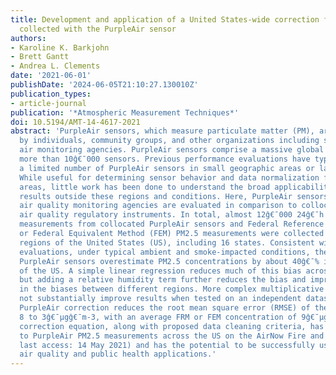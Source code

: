 ```yaml
---
title: Development and application of a United States-wide correction for PM2.5 data
  collected with the PurpleAir sensor
authors:
- Karoline K. Barkjohn
- Brett Gantt
- Andrea L. Clements
date: '2021-06-01'
publishDate: '2024-06-05T21:10:27.130010Z'
publication_types:
- article-journal
publication: '*Atmospheric Measurement Techniques*'
doi: 10.5194/AMT-14-4617-2021
abstract: 'PurpleAir sensors, which measure particulate matter (PM), are widely used
  by individuals, community groups, and other organizations including state and local
  air monitoring agencies. PurpleAir sensors comprise a massive global network of
  more than 10ĝ€¯000 sensors. Previous performance evaluations have typically studied
  a limited number of PurpleAir sensors in small geographic areas or laboratory environments.
  While useful for determining sensor behavior and data normalization for these geographic
  areas, little work has been done to understand the broad applicability of these
  results outside these regions and conditions. Here, PurpleAir sensors operated by
  air quality monitoring agencies are evaluated in comparison to collocated ambient
  air quality regulatory instruments. In total, almost 12ĝ€¯000 24ĝ€¯h averaged PM2.5
  measurements from collocated PurpleAir sensors and Federal Reference Method (FRM)
  or Federal Equivalent Method (FEM) PM2.5 measurements were collected across diverse
  regions of the United States (US), including 16 states. Consistent with previous
  evaluations, under typical ambient and smoke-impacted conditions, the raw data from
  PurpleAir sensors overestimate PM2.5 concentrations by about 40ĝ€¯% in most parts
  of the US. A simple linear regression reduces much of this bias across most US regions,
  but adding a relative humidity term further reduces the bias and improves consistency
  in the biases between different regions. More complex multiplicative models did
  not substantially improve results when tested on an independent dataset. The final
  PurpleAir correction reduces the root mean square error (RMSE) of the raw data from
  8 to 3ĝ€¯μgĝ€¯m-3, with an average FRM or FEM concentration of 9ĝ€¯μgĝ€¯m-3. This
  correction equation, along with proposed data cleaning criteria, has been applied
  to PurpleAir PM2.5 measurements across the US on the AirNow Fire and Smoke Map (https://fire.airnow.gov/,
  last access: 14 May 2021) and has the potential to be successfully used in other
  air quality and public health applications.'
---
```


